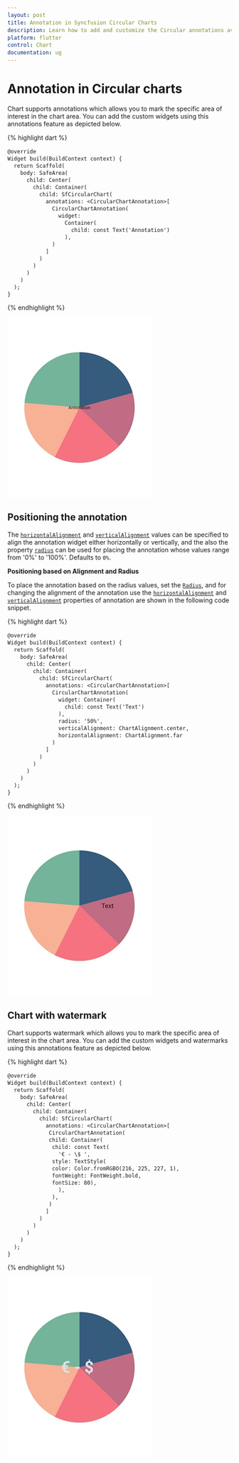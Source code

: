 ```yaml
---
layout: post
title: Annotation in Syncfusion Circular Charts
description: Learn how to add and customize the Circular annotations available in the Syncfusion Circular Chart widget.
platform: flutter
control: Chart
documentation: ug
---
```


# Annotation in Circular charts

Chart supports annotations which allows you to mark the specific area of interest in the chart area. You can add the custom widgets using this annotations feature as depicted below.

{% highlight dart %} 

    @override
    Widget build(BuildContext context) {
      return Scaffold(
        body: SafeArea(
          child: Center(
            child: Container(
              child: SfCircularChart(
                annotations: <CircularChartAnnotation>[
                  CircularChartAnnotation(
                    widget: 
                      Container(
                        child: const Text('Annotation')
                      ),
                  )
                ]
              )
            )
          )
        )
      );
    }

{% endhighlight %}

![Annotation](images/annotation/default_annotation.jpg)

## Positioning the annotation

The [`horizontalAlignment`](https://pub.dev/documentation/syncfusion_flutter_charts/latest/charts/CircularChartAnnotation/horizontalAlignment.html) and [`verticalAlignment`](https://pub.dev/documentation/syncfusion_flutter_charts/latest/charts/CircularChartAnnotation/verticalAlignment.html) values can be specified to align the annotation widget either horizontally or vertically, and the also the property [`radius`](https://pub.dev/documentation/syncfusion_flutter_charts/latest/charts/CircularChartAnnotation/radius.html) can be used for placing the annotation whose values range from '0%' to '100%'. Defaults to `0%`.

**Positioning based on Alignment and Radius**

To place the annotation based on the radius values, set the [`Radius`](https://pub.dev/documentation/syncfusion_flutter_charts/latest/charts/CircularChartAnnotation/radius.html), and for changing the alignment of the annotation use the [`horizontalAlignment`](https://pub.dev/documentation/syncfusion_flutter_charts/latest/charts/CircularChartAnnotation/horizontalAlignment.html) and [`verticalAlignment`](https://pub.dev/documentation/syncfusion_flutter_charts/latest/charts/CircularChartAnnotation/verticalAlignment.html) properties of annotation are shown in the following code snippet.

{% highlight dart %} 

    @override
    Widget build(BuildContext context) {
      return Scaffold(
        body: SafeArea(
          child: Center(
            child: Container(
              child: SfCircularChart(
                annotations: <CircularChartAnnotation>[
                  CircularChartAnnotation(
                    widget: Container(
                      child: const Text('Text')
                    ),
                    radius: '50%',
                    verticalAlignment: ChartAlignment.center,
                    horizontalAlignment: ChartAlignment.far  
                  )
                ]
              )
            )
          )
        )
      );
    }

{% endhighlight %}

![Positioning based on Alignment and radius](images/annotation/annotation_positioning.jpg)

## Chart with watermark

Chart supports watermark which allows you to mark the specific area of interest in the chart area. You can add the custom widgets and watermarks using this annotations feature as depicted below.

{% highlight dart %} 

    @override
    Widget build(BuildContext context) {
      return Scaffold(
        body: SafeArea(
          child: Center(
            child: Container(
              child: SfCircularChart(
                annotations: <CircularChartAnnotation>[
                 CircularChartAnnotation(
                 child: Container(
                  child: const Text(
                    '€ - \$ ',
                  style: TextStyle(
                  color: Color.fromRGBO(216, 225, 227, 1),
                  fontWeight: FontWeight.bold,
                  fontSize: 80),
                    ),
                  ),
                 )
                ] 
              )
            )
          )
        )
      );
    }

{% endhighlight %}


![Chart with Watermark](images/annotation/watermark.jpg)